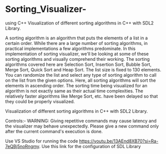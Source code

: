 # Sorting_Visualizer-

using C++ Visualization of different sorting algorithms in C++ with SDL2 Library.

A sorting algorithm is an algorithm that puts the elements of a list in a certain order. While there are a large number of sorting algorithms, in practical implementations a few algorithms predominate. In this implementation of sorting visualizer, we'll be looking at some of these sorting algorithms and visually comprehend their working. The sorting algorithms covered here are Selection Sort, Insertion Sort, Bubble Sort, Merge Sort, Quick Sort and Heap Sort. The list size is fixed to 130 elements. You can randomize the list and select any type of sorting algorithm to call on the list from the given options. Here, all sorting algorithms will sort the elements in ascending order. The sorting time being visualized for an algorithm is not exactly same as their actual time complexities. The relatively faster algorithms like Merge Sort, etc. have been delayed so that they could be properly visualized.

Visualization of different sorting algorithms in C++ with SDL2 Library.

Controls:- WARNING: Giving repetitive commands may cause latency and the visualizer may behave unexpectedly. Please give a new command only after the current command's execution is done.

Use VS Studio for running the code https://youtu.be/13AEnd8XB70?si=Ra-7eQBj5noRngmy. Use this link for the configuration of SDL Library
